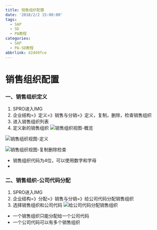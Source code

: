 ```yaml
---
title: 销售组织配置
date: '2018/2/2 15:00:00'
tags:
  - SAP
  - SD
  - PA教程
categories:
  - SAP
  - PA-SD教程
abbrlink: d2d49fce
---
```

# 销售组织配置 #

### 一、销售组织定义

1. SPRO进入IMG
2. 企业结构=》定义=》销售与分销=》定义，复制，删除，检查销售组织
3. 进入销售组织列表
4. 定义新的销售组织
![销售组织视图-概览](/blog/images/SAP/组织架构/更改视图_销售组织_概览.png "销售组织视图-概览")

![销售组织视图-定义](/blog/images/SAP/组织架构/更改视图_销售组织_详细信息.png "销售组织视图-详细信息")

![销售组织视图-复制删除检查](/blog/images/SAP/组织架构/更改视图_销售组织_复制删除检查.png "销售组织视图-复制删除检查")

* 销售组织代码为4位，可以使用数字和字母
* 

### 二、销售组织-公司代码分配
1. SPRO进入IMG
2. 企业结构=》分配=》销售与分销=》给公司代码分配销售组织
3. 选择销售组织和公司代码
![给公司代码分配销售组织](/blog/images/SAP/组织架构/销售组织-公司代码分配.png "给公司代码分配销售组织")

* 一个销售组织只能分配给一个公司代码
* 一个公司代码可以有多个销售组织 